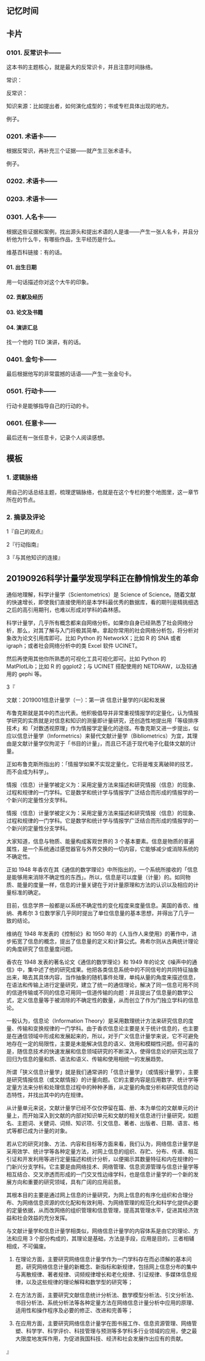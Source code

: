 ## 记忆时间

## 卡片

### 0101. 反常识卡——

这本书的主题核心，就是最大的反常识卡，并且注意时间脉络。

常识：

反常识：

知识来源：比如提出者，如何演化成型的；书或专栏具体出现的地方。

例子。

### 0201. 术语卡——

根据反常识，再补充三个证据——就产生三张术语卡。

例子。

### 0202. 术语卡——

### 0203. 术语卡——

### 0301. 人名卡——

根据这些证据和案例，找出源头和提出术语的人是谁——产生一张人名卡，并且分析他为什么牛，有哪些作品，生平经历是什么。

维基百科链接：有的话。

#### 01. 出生日期

用一句话描述你对这个大牛的印象。

#### 02. 贡献及经历

#### 03. 论文及书籍

#### 04. 演讲汇总

找一个他的 TED 演讲，有的话。

### 0401. 金句卡——

最后根据他写的非常震撼的话语——产生一张金句卡。

### 0501. 行动卡——

行动卡是能够指导自己的行动的卡。

### 0601. 任意卡——

最后还有一张任意卡，记录个人阅读感想。

## 模板

### 1. 逻辑脉络

用自己的话总结主题，梳理逻辑脉络，也就是在这个专栏的整个地图里，这一章节所在的节点。

### 2. 摘录及评论

1『自己的观点』

2『行动指南』

3『与其他知识的连接』

## 20190926科学计量学发现学科正在静悄悄发生的革命

通俗地理解，科学计量学（Scientometrics）是 Science of Science。随着文献的快速增长，即使我们直接使用的是本学科最优秀的数据库，看的期刊是精挑细选之后的高引用期刊，也难以形成对学科的森林感。

科学计量学，几乎所有概念都来自网络分析。如果你自身已经熟悉了社会网络分析，那么，对其了解与入门将极其简单。拿起你常用的社会网络分析包，将分析对象改为论文引用库即可。比如 Python 的 NetworkX；比如 R 的 SNA 或者 igraph；或者社会网络分析中的类 Excel 软件 UCINET。

然后再使用其他你所熟悉的可视化工具可视化即可。比如 Python 的 MatPlotLib；比如 R 的 ggplot2；与 UCINET 搭配使用的 NETDRAW，以及较通用的 gephi 等。

3『

文献：2019001信息计量学（一）：第一讲 信息计量学的兴起和发展

布鲁克斯就是其中的杰出代表。他积极倡导并非常重视情报学的定量化，认为情报学研究的实质就是对信息和知识的测量即计量研究，还创造性地提出用「等级排序技术」和「对数透视原理」作为情报学定量化的途径。布鲁克斯又进一步提出，似应以信息计量学（Informetrics）来替代文献计量学（Bibliometrics）为宜，其理由是文献计量学仅拘泥于「书目的计量」，而且已不适于现代电子化载体文献的计量。

正如布鲁克斯所指出的：「情报学如果不实现定量化，它将是堆支离破碎的技艺，而不会成为科学」。

情报（信息）计量学被定义为：采用定量方法来描述和研究情报（信息）的现象、过程和规律的一门学科。它是数学和统计学与情报学广泛结合而形成的情报学的一个新兴的定量性分支学科。

情报（信息）计量学被定义为：采用定量方法来描述和研究情报（信息）的现象、过程和规律的一门学科。它是数学和统计学与情报学广泛结合而形成的情报学的一个新兴的定量性分支学科。

大家知道，信息与物质、能量构成客观世界的 3 个基本要素。信息是物质的普遍属性，是一个系统通过感觉器官与外界交换的一切内容，它能够减少或消除系统的不确定性。

正如 1948 年香农在其《通信的数学理论》中所指出的，一个系统所接收的「信息是能够用来消除不确定性的东西」。所以，信息是可以度量（计量）的。如同物质、能量的度量一样，信息的计量关键在于对计量原理和方法的认识以及相应的计量标准的确定。 

目前，信息学界一般都是以系统不确定性的变化程度来度量信息。美国的香农、维纳、弗希尔 3 位数学家几乎同时提出了单位信息量的基本思想，并得出了几乎一致的结论。

维纳在 1948 年发表的《控制论》和 1950 年的《人当作人来使用》的著作中，进步拓宽了信息的概念，提出了信息量的定义和计算公式。弗希尔则从古典统计理论的角度研究了信息量度问题。

香农在 1948 发表的著名论文《通信的数学理论》和 1949 年的论文《噪声中的通信》中，集中述了他的研究成果。他把各类信息系统中的不同信号的共同特征抽象出来，略去其具体内容，当作抽象的随机事件处理，单纯从量的角度来描述信息，在语法和传输上进行定量研究，建立了统一的通信理论，解决了同一信息可用不同的信道传输或不同的信息可用同一信道传输的向题：并且提出了信息量的数学公式，定义信息量等于被消除的不确定性的数量，从而创立了作为门独立学科的信息论。

一骰认为，信息论（Information Theory）是采用数理统计方法来研究信息的度量、传输和变换规律的一门学科。由于香农信息论主要是关于统计信息的，也主要是在通信领域中形成和发展起来的，所以，对于广义信息计量学来说，它不可避免地存在一定的局限性，主要是未能解决信息的语义、效用和模糊性问题。但可喜的是，随信息技术的快速发展和信息领域研究的不断深入，使得信息论的研究出现了回归为信息的量和质、语法和语义、传输和使用相统一的发展趋势。

所谓「狭义信息计量学」就是我们通常讲的「信息计量学」（或情报计量学），主要是研究情报信息（或文献情报）的计量向题。它的主要内容是应用数学、统计学等定量方法来分析和处理信息过程中的种种矛盾，从定量的角度分析和研究信息的动态特性，并找出其中的内在规律。

从计量单元来说，文献计量学已经不仅仅停留在篇、册、本为单位的文献单元的计量上，而开始深入到文献的内部对知识单元和文献的相关信息进行计量研究，如题名、主题词、关健词、词频、知识项、引文信息、著者、出版者、日期、语言、格式等都已成为计量的对象。

若从它的研究对象、方法、内容和目标等方面来看，我们认为，网络信息计量学是采用效学、统计学等各种定量方法，对网上信息的组织、存贮、分布、传递、相互引证和开发利用等进行定量描述和统计分析，以便揭示其数量特征和内在规律的一门新兴分支学科。它主要是由网络技术、网络管理、信息资源管理与信息计量学等相互结合、交叉滲透而形成的一门交叉性边缘学科，也是信息计量学的一个新的发展方向和重要的研究领域，具有广阔的应用前景。

其根本目的主要是通过网上信息的计量研究，为网上信息的有序化组织和合理分布、为网络信息资源的优化配和有效利用、为网络管理的规范化和科学化提供必要的定量依据，从而改网络的组织管理和信息管理，提高其管理水平，促进其经济效益和社会效益的充分发挥。

与文献计量学和信息计量学相类似，网络信息计量学的内容体系是由它的理论、方法和应用 3 个部分构成的，其理论是基础，方法是手段，应用是目的，三者相辅相成，不可偏废。

1. 在理论方面，主要研究网络信息计量学作为一门学科存在而必须解的基本问题，研究网络信息计量的新概念、新指标和新规律，包括网上信息分布的集中与离散规律、著者规律、词频规律增长和老化规律、引证规律、多媒体信息规律，以及这些规律的理论解释和数学型的研究等；

2. 在方法方面，主要研究文献信息统计分析法、数学模型分析法、引文分析法、书目分析法、系统分析法等各种定量方法在网络信息计量分析中应用的原理、适用性和操作程序及必要的修正、改进和完善等；

3. 在应用方面，主要研究网络信息计量学在图书报工作、信息资源管理、网络管塑、科学学、科学评价、科技管理与预测等多学科多行业领域的应用，使之最大限度地发挥作用，为促进我国科技、经济和社会发展作出应有的贡献。

』

